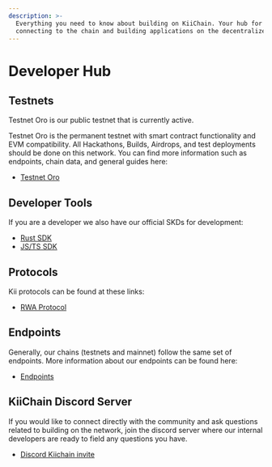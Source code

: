 ```yaml
---
description: >-
  Everything you need to know about building on KiiChain. Your hub for
  connecting to the chain and building applications on the decentralized web.
---
```


# Developer Hub

## **Testnets**

Testnet Oro is our public testnet that is currently active.

Testnet Oro is the permanent testnet with smart contract functionality and EVM compatibility. All Hackathons, Builds, Airdrops, and test deployments should be done on this network. You can find more information such as endpoints, chain data, and general guides here:

* [Testnet Oro](testnet-oro.md)

## Developer Tools

If you are a developer we also have our official SKDs for development:

* [Rust SDK](developer-tools/rust-sdk.md)
* [JS/TS SDK](developer-tools/js-ts-sdk/)

## Protocols

Kii protocols can be found at these links:

* [RWA Protocol](developer-tools/rwa-protocol.md)

## Endpoints

Generally, our chains (testnets and mainnet) follow the same set of endpoints. More information about our endpoints can be found here:

* [Endpoints](endpoints-cosmos/)

## **KiiChain Discord Server**

If you would like to connect directly with the community and ask questions related to building on the network, join the discord server where our internal developers are ready to field any questions you have.

* [Discord Kiichain invite](https://discord.com/invite/fUcfeYYtVF)
